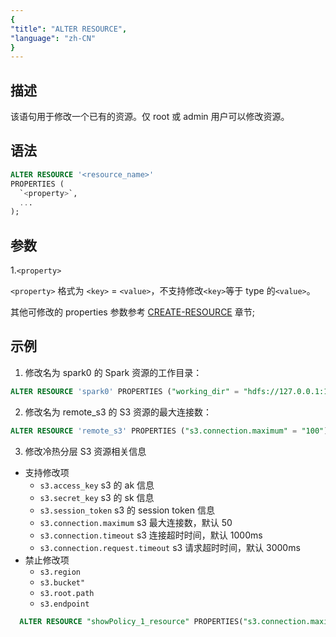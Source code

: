 ```yaml
---
{
"title": "ALTER RESOURCE",
"language": "zh-CN"
}
---
```


<!-- 
Licensed to the Apache Software Foundation (ASF) under one
or more contributor license agreements.  See the NOTICE file
distributed with this work for additional information
regarding copyright ownership.  The ASF licenses this file
to you under the Apache License, Version 2.0 (the
"License"); you may not use this file except in compliance
with the License.  You may obtain a copy of the License at

  http://www.apache.org/licenses/LICENSE-2.0

Unless required by applicable law or agreed to in writing,
software distributed under the License is distributed on an
"AS IS" BASIS, WITHOUT WARRANTIES OR CONDITIONS OF ANY
KIND, either express or implied.  See the License for the
specific language governing permissions and limitations
under the License.
-->

## 描述

该语句用于修改一个已有的资源。仅 root 或 admin 用户可以修改资源。

## 语法
```sql
ALTER RESOURCE '<resource_name>'
PROPERTIES (
  `<property>`, 
  ...
);
```

## 参数

1.`<property>`

`<property>` 格式为 `<key>` = `<value>`，不支持修改`<key>`等于 type 的`<value>`。

其他可修改的 properties 参数参考 [CREATE-RESOURCE](./CREATE-RESOURCE.md) 章节;

## 示例

1. 修改名为 spark0 的 Spark 资源的工作目录：
```sql
ALTER RESOURCE 'spark0' PROPERTIES ("working_dir" = "hdfs://127.0.0.1:10000/tmp/doris_new");
```
2. 修改名为 remote_s3 的 S3 资源的最大连接数：
```sql
ALTER RESOURCE 'remote_s3' PROPERTIES ("s3.connection.maximum" = "100");
```
3. 修改冷热分层 S3 资源相关信息
- 支持修改项
  - `s3.access_key` s3 的 ak 信息
  - `s3.secret_key` s3 的 sk 信息
  - `s3.session_token` s3 的 session token 信息
  - `s3.connection.maximum` s3 最大连接数，默认 50
  - `s3.connection.timeout` s3 连接超时时间，默认 1000ms
  - `s3.connection.request.timeout` s3 请求超时时间，默认 3000ms
- 禁止修改项
  - `s3.region`
  - `s3.bucket"`
  - `s3.root.path`
  - `s3.endpoint`

```sql
  ALTER RESOURCE "showPolicy_1_resource" PROPERTIES("s3.connection.maximum" = "1111");
```